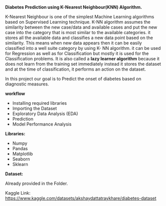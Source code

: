 **Diabetes Prediction using K-Nearest Neighbour(KNN) Algorithm.**

K-Nearest Neighbour is one of the simplest Machine Learning algorithms based on Supervised Learning technique.
K-NN algorithm assumes the similarity between the new case/data and available cases and put the new case into the category that is most similar to the available categories.
it stores all the available data and classifies a new data point based on the similarity. This means when new data appears then it can be easily classified into a well suite category by using K- NN algorithm.
it can be used for Regression as well as for Classification but mostly it is used for the Classification problems.
It is also called a **lazy learner algorithm** because it does not learn from the training set immediately instead it stores the dataset and at the time of classification, it performs an action on the dataset.

In this project our goal is to Predict the onset of diabetes based on diagnostic measures.

**workflow**

* Installing required libraries
* Importing the Dataset
* Exploratory Data Analysis (EDA)
* Prediction
* Model Performance Analysis

**Libraries:**
* Numpy
* Pandas
* Matplotlib
* Seaborn
* Sklearn

**Dataset:**

Already provided in the Folder.

Kaggle Link: https://www.kaggle.com/datasets/akshaydattatraykhare/diabetes-dataset

